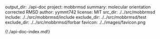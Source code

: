 output_dir: ./api-doc
project: mobbrmsd
summary: molecular orientation corrected RMSD
author: yymmt742
license: MIT
src_dir: ./../src/mobbrmsd
include: ./../src/mobbrmsd/include
exclude_dir: ./../src/mobbrmsd/test
exclude_dir: ./../src/mobbrmsd/forbar
favicon: ./../images/favicon.png

{!./api-doc-index.md!}
